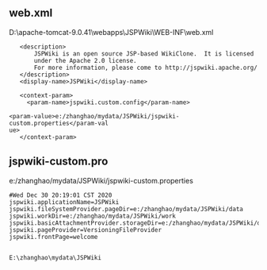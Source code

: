 
## web.xml
D:\apache-tomcat-9.0.41\webapps\JSPWiki\WEB-INF\web.xml

```
   <description>
       JSPWiki is an open source JSP-based WikiClone.  It is licensed
       under the Apache 2.0 license.
       For more information, please come to http://jspwiki.apache.org/
   </description>
   <display-name>JSPWiki</display-name>

   <context-param>
     <param-name>jspwiki.custom.config</param-name>
 
<param-value>e:/zhanghao/mydata/JSPWiki/jspwiki-custom.properties</param-val
ue>
   </context-param>
```

## jspwiki-custom.pro
e:/zhanghao/mydata/JSPWiki/jspwiki-custom.properties

```
#Wed Dec 30 20:19:01 CST 2020
jspwiki.applicationName=JSPWiki
jspwiki.fileSystemProvider.pageDir=e:/zhanghao/mydata/JSPWiki/data
jspwiki.workDir=e:/zhanghao/mydata/JSPWiki/work
jspwiki.basicAttachmentProvider.storageDir=e:/zhanghao/mydata/JSPWiki/data
jspwiki.pageProvider=VersioningFileProvider
jspwiki.frontPage=welcome


E:\zhanghao\mydata\JSPWiki
```
